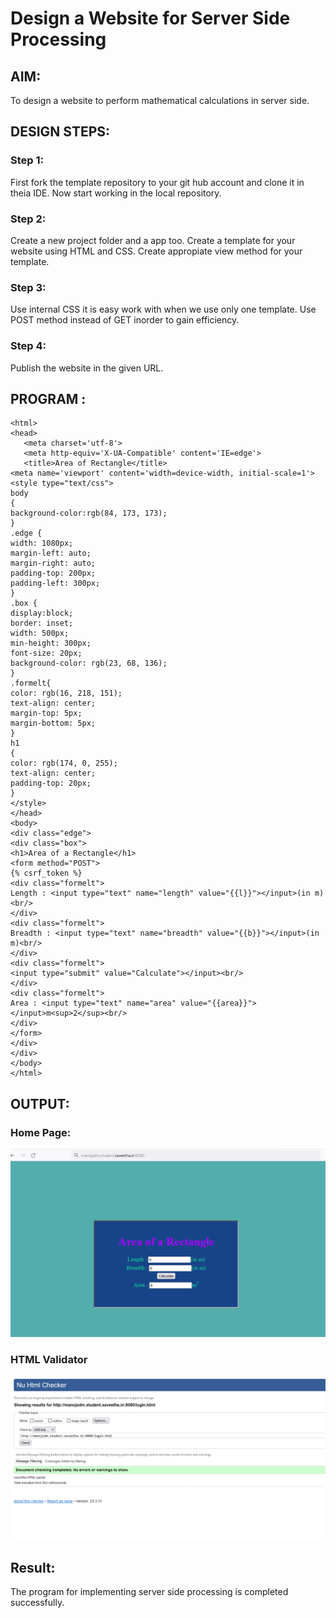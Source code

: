 # Design a Website for Server Side Processing

## AIM:
To design a website to perform mathematical calculations in server side.

## DESIGN STEPS:

### Step 1:
First fork the template repository to your git hub account and clone it in theia IDE. Now start working in the local repository.


### Step 2:
Create a new project folder and a app too. Create a template for your website using HTML and CSS. Create appropiate view method for your template.


### Step 3:
Use internal CSS it is easy work with when we use only one template. Use POST method instead of GET inorder to gain efficiency.


### Step 4:
Publish the website in the given URL.


## PROGRAM :
```
<html>
<head>
   <meta charset='utf-8'>
   <meta http-equiv='X-UA-Compatible' content='IE=edge'>
   <title>Area of Rectangle</title>
<meta name='viewport' content='width=device-width, initial-scale=1'>
<style type="text/css">
body 
{
background-color:rgb(84, 173, 173);
}
.edge {
width: 1080px;
margin-left: auto;
margin-right: auto;
padding-top: 200px;
padding-left: 300px;
}
.box {
display:block;
border: inset;
width: 500px;
min-height: 300px;
font-size: 20px;
background-color: rgb(23, 68, 136);
}
.formelt{
color: rgb(16, 218, 151);
text-align: center;
margin-top: 5px;
margin-bottom: 5px;
}
h1
{
color: rgb(174, 0, 255);
text-align: center;
padding-top: 20px;
}
</style>
</head>
<body>
<div class="edge">
<div class="box">
<h1>Area of a Rectangle</h1>
<form method="POST">
{% csrf_token %}
<div class="formelt">
Length : <input type="text" name="length" value="{{l}}"></input>(in m)<br/>
</div>
<div class="formelt">
Breadth : <input type="text" name="breadth" value="{{b}}"></input>(in m)<br/>
</div>
<div class="formelt">
<input type="submit" value="Calculate"></input><br/>
</div>
<div class="formelt">
Area : <input type="text" name="area" value="{{area}}"></input>m<sup>2</sup><br/>
</div>
</form>
</div>
</div>
</body>
</html>

```


## OUTPUT:

### Home Page:
![homepage](/images/areaofrect.png)

### HTML Validator
![valid](images/valid-5.png)

## Result:
The program for implementing server side processing is completed successfully.
